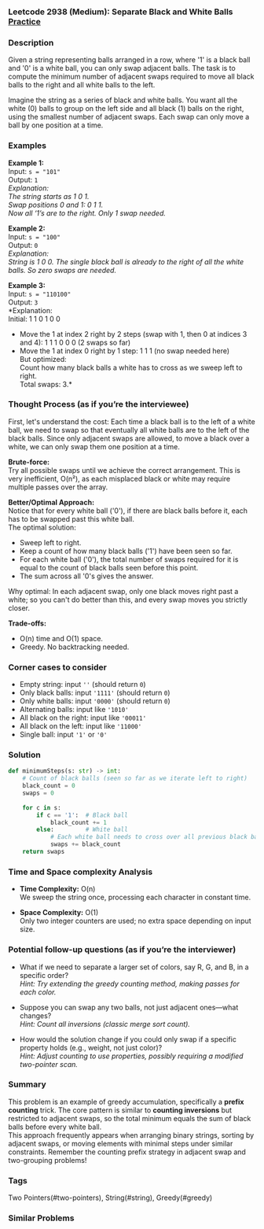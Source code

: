 ### Leetcode 2938 (Medium): Separate Black and White Balls [Practice](https://leetcode.com/problems/separate-black-and-white-balls)

### Description  
Given a string representing balls arranged in a row, where '1' is a black ball and '0' is a white ball, you can only swap adjacent balls. The task is to compute the minimum number of adjacent swaps required to move all black balls to the right and all white balls to the left.

Imagine the string as a series of black and white balls. You want all the white (0) balls to group on the left side and all black (1) balls on the right, using the smallest number of adjacent swaps. Each swap can only move a ball by one position at a time.

### Examples  

**Example 1:**  
Input: `s = "101"`  
Output: `1`  
*Explanation:  
The string starts as 1 0 1.  
Swap positions 0 and 1: 0 1 1.  
Now all ‘1’s are to the right. Only 1 swap needed.*

**Example 2:**  
Input: `s = "100"`  
Output: `0`  
*Explanation:  
String is 1 0 0. The single black ball is already to the right of all the white balls. So zero swaps are needed.*

**Example 3:**  
Input: `s = "110100"`  
Output: `3`  
*Explanation:  
Initial: 1 1 0 1 0 0  
- Move the 1 at index 2 right by 2 steps (swap with 1, then 0 at indices 3 and 4): 1 1 1 0 0 0 (2 swaps so far)  
- Move the 1 at index 0 right by 1 step: 1 1 1 (no swap needed here)  
But optimized:  
Count how many black balls a white has to cross as we sweep left to right.  
Total swaps: 3.*


### Thought Process (as if you’re the interviewee)  
First, let's understand the cost: Each time a black ball is to the left of a white ball, we need to swap so that eventually all white balls are to the left of the black balls. Since only adjacent swaps are allowed, to move a black over a white, we can only swap them one position at a time.

**Brute-force:**  
Try all possible swaps until we achieve the correct arrangement. This is very inefficient, O(n²), as each misplaced black or white may require multiple passes over the array.

**Better/Optimal Approach:**  
Notice that for every white ball ('0'), if there are black balls before it, each has to be swapped past this white ball.  
The optimal solution:  
- Sweep left to right.  
- Keep a count of how many black balls ('1') have been seen so far.  
- For each white ball ('0'), the total number of swaps required for it is equal to the count of black balls seen before this point.  
- The sum across all '0's gives the answer.  

Why optimal: In each adjacent swap, only one black moves right past a white; so you can't do better than this, and every swap moves you strictly closer.

**Trade-offs:**  
- O(n) time and O(1) space.
- Greedy. No backtracking needed.

### Corner cases to consider  
- Empty string: input `''` (should return `0`)
- Only black balls: input `'1111'` (should return `0`)
- Only white balls: input `'0000'` (should return `0`)
- Alternating balls: input like `'1010'`
- All black on the right: input like `'00011'`
- All black on the left: input like `'11000'`
- Single ball: input `'1'` or `'0'`

### Solution

```python
def minimumSteps(s: str) -> int:
    # Count of black balls (seen so far as we iterate left to right)
    black_count = 0
    swaps = 0
    
    for c in s:
        if c == '1':  # Black ball
            black_count += 1
        else:         # White ball
            # Each white ball needs to cross over all previous black balls
            swaps += black_count
    return swaps
```

### Time and Space complexity Analysis  

- **Time Complexity:** O(n)  
  We sweep the string once, processing each character in constant time.

- **Space Complexity:** O(1)  
  Only two integer counters are used; no extra space depending on input size.

### Potential follow-up questions (as if you’re the interviewer)  

- What if we need to separate a larger set of colors, say R, G, and B, in a specific order?  
  *Hint: Try extending the greedy counting method, making passes for each color.*

- Suppose you can swap any two balls, not just adjacent ones—what changes?  
  *Hint: Count all inversions (classic merge sort count).*

- How would the solution change if you could only swap if a specific property holds (e.g., weight, not just color)?  
  *Hint: Adjust counting to use properties, possibly requiring a modified two-pointer scan.*

### Summary
This problem is an example of greedy accumulation, specifically a **prefix counting** trick. The core pattern is similar to **counting inversions** but restricted to adjacent swaps, so the total minimum equals the sum of black balls before every white ball.  
This approach frequently appears when arranging binary strings, sorting by adjacent swaps, or moving elements with minimal steps under similar constraints. Remember the counting prefix strategy in adjacent swap and two-grouping problems!

### Tags
Two Pointers(#two-pointers), String(#string), Greedy(#greedy)

### Similar Problems
